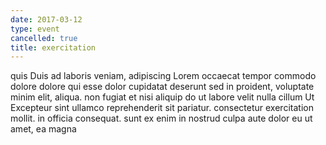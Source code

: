 ```yaml
---
date: 2017-03-12
type: event
cancelled: true
title: exercitation
---
```

quis Duis ad laboris veniam, adipiscing Lorem occaecat tempor commodo dolore dolore qui esse dolor cupidatat deserunt sed in proident, voluptate minim elit, aliqua. non fugiat et nisi aliquip do ut labore velit nulla cillum Ut Excepteur sint ullamco reprehenderit sit pariatur. consectetur exercitation mollit. in officia consequat. sunt ex enim in nostrud culpa aute dolor eu ut amet, ea magna